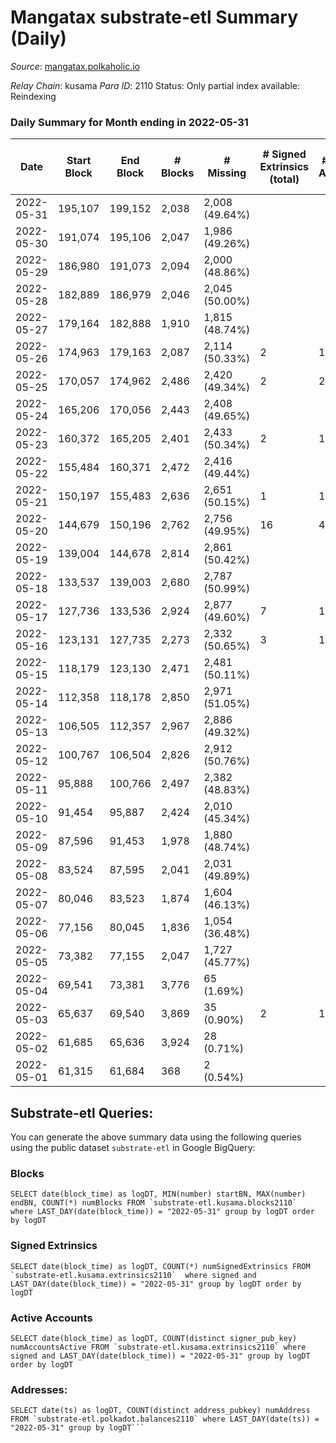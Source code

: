 # Mangatax substrate-etl Summary (Daily)

_Source_: [mangatax.polkaholic.io](https://mangatax.polkaholic.io)

*Relay Chain*: kusama
*Para ID*: 2110
Status: Only partial index available: Reindexing


### Daily Summary for Month ending in 2022-05-31


| Date | Start Block | End Block | # Blocks | # Missing | # Signed Extrinsics (total) | # Active Accounts | # Addresses with Balances | # Events | # Transfers | # XCM Transfers In | # XCM Transfers Out |
| ---- | ----------- | --------- | -------- | --------- | --------------------------- | ----------------- | ------------------------- | -------- | ----------- | ------------------ | ------------------- |
| 2022-05-31 | 195,107 | 199,152 | 2,038 | 2,008 (49.64%) |  |  | 12 | 4,100 |   |   |   |
| 2022-05-30 | 191,074 | 195,106 | 2,047 | 1,986 (49.26%) |  |  |  | 4,110 |   |   |   |
| 2022-05-29 | 186,980 | 191,073 | 2,094 | 2,000 (48.86%) |  |  |  | 4,217 |   |   |   |
| 2022-05-28 | 182,889 | 186,979 | 2,046 | 2,045 (50.00%) |  |  |  | 4,092 |   |   |   |
| 2022-05-27 | 179,164 | 182,888 | 1,910 | 1,815 (48.74%) |  |  |  | 3,832 |   |   |   |
| 2022-05-26 | 174,963 | 179,163 | 2,087 | 2,114 (50.33%) | 2 | 1 |  | 4,202 |   |   |   |
| 2022-05-25 | 170,057 | 174,962 | 2,486 | 2,420 (49.34%) | 2 | 2 |  | 5,015 |   |   |   |
| 2022-05-24 | 165,206 | 170,056 | 2,443 | 2,408 (49.65%) |  |  |  | 4,922 |   |   |   |
| 2022-05-23 | 160,372 | 165,205 | 2,401 | 2,433 (50.34%) | 2 | 1 |  | 4,848 |   |   |   |
| 2022-05-22 | 155,484 | 160,371 | 2,472 | 2,416 (49.44%) |  |  | 12 | 4,969 |   |   |   |
| 2022-05-21 | 150,197 | 155,483 | 2,636 | 2,651 (50.15%) | 1 | 1 |  | 5,288 |   |   |   |
| 2022-05-20 | 144,679 | 150,196 | 2,762 | 2,756 (49.95%) | 16 | 4 |  | 5,551 | 1  |   |   |
| 2022-05-19 | 139,004 | 144,678 | 2,814 | 2,861 (50.42%) |  |  |  | 5,637 |   |   |   |
| 2022-05-18 | 133,537 | 139,003 | 2,680 | 2,787 (50.99%) |  |  |  | 5,381 |   |   |   |
| 2022-05-17 | 127,736 | 133,536 | 2,924 | 2,877 (49.60%) | 7 | 1 |  | 5,885 | 1  |   |   |
| 2022-05-16 | 123,131 | 127,735 | 2,273 | 2,332 (50.65%) | 3 | 1 |  | 4,590 | 2  |   |   |
| 2022-05-15 | 118,179 | 123,130 | 2,471 | 2,481 (50.11%) |  |  |  | 4,963 |   |   |   |
| 2022-05-14 | 112,358 | 118,178 | 2,850 | 2,971 (51.05%) |  |  |  | 5,736 |   |   |   |
| 2022-05-13 | 106,505 | 112,357 | 2,967 | 2,886 (49.32%) |  |  |  | 5,955 |   |   |   |
| 2022-05-12 | 100,767 | 106,504 | 2,826 | 2,912 (50.76%) |  |  |  | 5,664 |   |   |   |
| 2022-05-11 | 95,888 | 100,766 | 2,497 | 2,382 (48.83%) |  |  |  | 5,012 |   |   |   |
| 2022-05-10 | 91,454 | 95,887 | 2,424 | 2,010 (45.34%) |  |  |  | 4,856 |   |   |   |
| 2022-05-09 | 87,596 | 91,453 | 1,978 | 1,880 (48.74%) |  |  |  | 3,974 |   |   |   |
| 2022-05-08 | 83,524 | 87,595 | 2,041 | 2,031 (49.89%) |  |  |  | 4,103 |   |   |   |
| 2022-05-07 | 80,046 | 83,523 | 1,874 | 1,604 (46.13%) |  |  |  | 3,748 |   |   |   |
| 2022-05-06 | 77,156 | 80,045 | 1,836 | 1,054 (36.48%) |  |  |  | 3,681 |   |   |   |
| 2022-05-05 | 73,382 | 77,155 | 2,047 | 1,727 (45.77%) |  |  |  | 4,112 |   |   |   |
| 2022-05-04 | 69,541 | 73,381 | 3,776 | 65 (1.69%) |  |  |  | 7,587 |   |   |   |
| 2022-05-03 | 65,637 | 69,540 | 3,869 | 35 (0.90%) | 2 | 1 |  | 7,763 |   |   |   |
| 2022-05-02 | 61,685 | 65,636 | 3,924 | 28 (0.71%) |  |  |  | 7,873 |   |   |   |
| 2022-05-01 | 61,315 | 61,684 | 368 | 2 (0.54%) |  |  |  | 736 |   |   |   |

## Substrate-etl Queries:
You can generate the above summary data using the following queries using the public dataset `substrate-etl` in Google BigQuery:


### Blocks
```
SELECT date(block_time) as logDT, MIN(number) startBN, MAX(number) endBN, COUNT(*) numBlocks FROM `substrate-etl.kusama.blocks2110`  where LAST_DAY(date(block_time)) = "2022-05-31" group by logDT order by logDT
```


### Signed Extrinsics
```
SELECT date(block_time) as logDT, COUNT(*) numSignedExtrinsics FROM `substrate-etl.kusama.extrinsics2110`  where signed and LAST_DAY(date(block_time)) = "2022-05-31" group by logDT order by logDT
```


### Active Accounts
```
SELECT date(block_time) as logDT, COUNT(distinct signer_pub_key) numAccountsActive FROM `substrate-etl.kusama.extrinsics2110` where signed and LAST_DAY(date(block_time)) = "2022-05-31" group by logDT order by logDT
```


### Addresses:
```
SELECT date(ts) as logDT, COUNT(distinct address_pubkey) numAddress FROM `substrate-etl.polkadot.balances2110` where LAST_DAY(date(ts)) = "2022-05-31" group by logDT```

